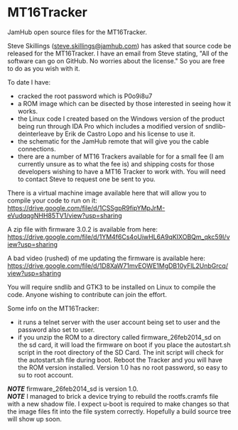 # MT16Tracker
JamHub open source files for the MT16Tracker.

Steve Skillings (steve.skillings@jamhub.com) has asked that source code be released for the MT16Tracker.  I have an email from Steve stating, "All of the software can go on GitHub.  No worries about the license." So you are free to do as you wish with it.

To date I have:
- cracked the root password which is P0o9i8u7
- a ROM image which can be disected by those interested in seeing how it works.
- the Linux code I created based on the Windows version of the product being run through IDA Pro which includes a modified version of sndlib-deinterleave by Erik de Castro Lopo and his license to use it.
- the schematic for the JamHub remote that will give you the cable connections.
- there are a number of MT16 Trackers available for for a small fee (I am currently unsure as to what the fee is) and shipping costs for those developers wishing to have a MT16 Tracker to work with.  You will need to contact Steve to request one be sent to you.  

There is a virtual machine image available here that will allow you to compile your code to run on it:
https://drive.google.com/file/d/1CSSgpR9fipYMpJrM-eVudqqgNHH85TV1/view?usp=sharing

A zip file with firmware 3.0.2 is available from here:
https://drive.google.com/file/d/1YM4f6Cs4oUiwHL6A9qKIXOBQm_qkc59I/view?usp=sharing

A bad video (rushed) of me updating the firmware is available here:
https://drive.google.com/file/d/1D8XaW71mvEOWE1MgDB10yFlL2UnbGrcq/view?usp=sharing

You will require sndlib and GTK3 to be installed on Linux to compile the code.   Anyone wishing to contribute can join the effort.

Some info on the MT16Tracker:
- it runs a telnet server with the user account being set to user and the password also set to user.
- if you unzip the ROM to a directory called firmware_26feb2014_sd on the sd card, it will load the firmware on boot if you place the autostart.sh script in the root directory of the SD Card.  The init script will check for the autostart.sh file during boot.  Reboot the Tracker and you will have the ROM version installed.   Version 1.0 has no root password, so easy to su to root account.  

***NOTE*** firmware_26feb2014_sd is version 1.0.  
***NOTE*** I managed to brick a device trying to rebuild the rootfs.cramfs file with a new shadow file.   I expect u-boot is required to make changes so that the image files fit into the file system correctly.  Hopefully a build source tree will show up soon.
